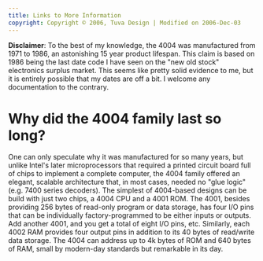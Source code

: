 ```yaml
---
title: Links to More Information
copyright: Copyright © 2006, Tuva Design | Modified on 2006-Dec-03
---
```


**Disclaimer**: To the best of my knowledge, the 4004 was manufactured from 1971 to 1986, an astonishing 15 year product lifespan. This claim is based on 1986 being the last date code I have seen on the "new old stock" electronics surplus market. This seems like pretty solid evidence to me, but it is entirely possible that my dates are off a bit. I welcome any documentation to the contrary.

# Why did the 4004 family last so long?

One can only speculate why it was manufactured for so many years, but unlike Intel's later microprocessors that required a printed circuit board full of chips to implement a complete computer, the 4004 family offered an elegant, scalable architecture that, in most cases, needed no "glue logic" (e.g. 7400 series decoders). The simplest of 4004-based designs can be build with just two chips, a 4004 CPU and a 4001 ROM. The 4001, besides providing 256 bytes of read-only program or data storage, has four I/O pins that can be individually factory-programmed to be either inputs or outputs. Add another 4001, and you get a total of eight I/O pins, etc. Similarly, each 4002 RAM provides four output pins in addition to its 40 bytes of read/write data storage. The 4004 can address up to 4k bytes of ROM and 640 bytes of RAM, small by modern-day standards but remarkable in its day.

